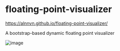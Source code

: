 # floating-point-visualizer
https://alnnvn.github.io/floating-point-visualizer/

A bootstrap-based dynamic floating point visualizer

![image](https://user-images.githubusercontent.com/108158031/198862870-93db1560-a434-436a-8c0e-033509e2bb67.png)
